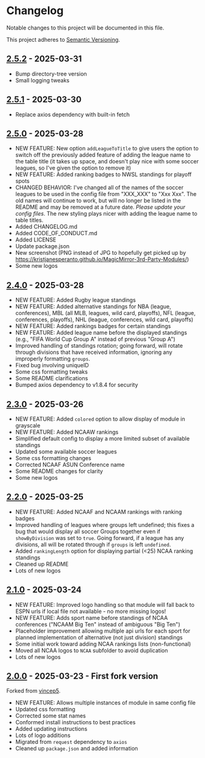# Changelog

Notable changes to this project will be documented in this file.

This project adheres to [Semantic Versioning](https://semver.org/spec/v2.0.0.html).

## [2.5.2](https://github.com/dathbe/MMM-MyStandings/compare/v2.5.1...v2.5.2) - 2025-03-31

- Bump directory-tree version
- Small logging tweaks

## [2.5.1](https://github.com/dathbe/MMM-MyStandings/compare/v2.5.0...v2.5.1) - 2025-03-30

- Replace axios dependency with built-in fetch

## [2.5.0](https://github.com/dathbe/MMM-MyStandings/compare/v2.4.0...v2.5.0) - 2025-03-28

- NEW FEATURE: New option `addLeagueToTitle` to give users the option to switch off the previously added feature of adding the league name to the table title (it takes up space, and doesn't play nice with some soccer leagues, so I've given the option to remove it)
- NEW FEATURE:  Added ranking badges to NWSL standings for playoff spots
- CHANGED BEHAVIOR: I've changed all of the names of the soccer leagues to be used in the config file from "XXX_XXX" to "Xxx Xxx".  The old names will continue to work, but will no longer be listed in the README and may be removed at a future date.  *Please update your config files*.  The new styling plays nicer with adding the league name to table titles.
- Added CHANGELOG.md
- Added CODE_OF_CONDUCT.md
- Added LICENSE
- Update package.json
- New screenshot (PNG instead of JPG to hopefully get picked up by https://kristjanesperanto.github.io/MagicMirror-3rd-Party-Modules/)
- Some new logos

## [2.4.0](https://github.com/dathbe/MMM-MyStandings/compare/v2.3.0...v2.4.0) - 2025-03-28

- NEW FEATURE: Added Rugby league standings
- NEW FEATURE: Added alternative standings for NBA (league, conferences), MBL (all MLB, leagues, wild card, playoffs), NFL (league, conferences, playoffs), NHL (league, conferences, wild card, playoffs)
- NEW FEATURE: Added rankings badges for certain standings
- NEW FEATURE: Added league name before the displayed standings (e.g., "FIFA World Cup Group A" instead of previous "Group A")
- Improved handling of standings rotation; going forward, will rotate through divisions that have received information, ignoring any improperly formatting `groups`.
- Fixed bug involving uniqueID
- Some css formatting tweaks
- Some README clarifications
- Bumped axios dependency to v1.8.4 for security

## [2.3.0](https://github.com/dathbe/MMM-MyStandings/compare/v2.2.0...v2.3.0) - 2025-03-26

- NEW FEATURE: Added `colored` option to allow display of module in grayscale
- NEW FEATURE: Added NCAAW rankings
- Simplified default config to display a more limited subset of available standings
- Updated some available soccer leagues
- Some css formatting changes
- Corrected NCAAF ASUN Conference name
- Some README changes for clarity
- Some new logos

## [2.2.0](https://github.com/dathbe/MMM-MyStandings/compare/v2.1.0...v2.2.0) - 2025-03-25

- NEW FEATURE: Added NCAAF and NCAAM rankings with ranking badges
- Improved handling of leagues where groups left undefined; this fixes a bug that would display all soccer Groups together even if `showByDivision` was set to `true`.  Going forward, if a league has any divisions, all will be rotated through if `groups` is left `undefined`.
- Added `rankingLength` option for displaying partial (<25) NCAA ranking standings
- Cleaned up README
- Lots of new logos

## [2.1.0](https://github.com/dathbe/MMM-MyStandings/compare/2.0.0...v2.1.0) - 2025-03-24

- NEW FEATURE: Improved logo handling so that module will fall back to ESPN urls if local file not available - no more missing logos!
- NEW FEATURE: Adds sport name before standings of NCAA conferences ("NCAAM Big Ten" instead of ambiguous "Big Ten")
- Placeholder improvement allowing multiple api urls for each sport for planned implementation of alternative (not just division) standings
- Some initial work toward adding NCAA rankings lists (non-functional)
- Moved all NCAA logos to `NCAA` subfolder to avoid duplication
- Lots of new logos

## [2.0.0](https://github.com/dathbe/MMM-MyStandings/compare/tag/2.0.0) - 2025-03-23 - First fork version

Forked from [vincep5](https://github.com/vincep5/MMM-MyStandings/compare/master...dathbe:2.0.0).
- NEW FEATURE: Allows multiple instances of module in same config file
- Updated css formatting
- Corrected some stat names
- Conformed install instructions to best practices
- Added updating instructions
- Lots of logo additions
- Migrated from `request` dependency to `axios`
- Cleaned up `package.json` and added information


